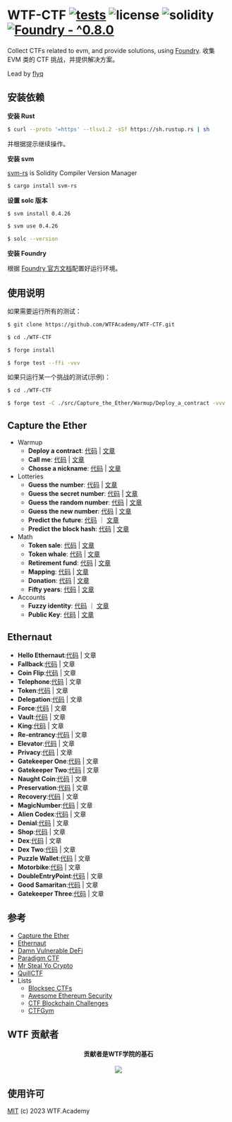 # WTF-CTF [![tests](https://github.com/WTFAcademy/WTF-CTF/actions/workflows/ci.yml/badge.svg?label=tests)](https://github.com/WTFAcademy/WTF-CTF/actions/workflows/ci.yml) ![license](https://img.shields.io/github/license/WTFAcademy/WTF-CTF?label=license) ![solidity](https://img.shields.io/badge/solidity-^0.8.19-green) [![Foundry - ^0.8.0](https://img.shields.io/static/v1?label=Foundry&message=^0.8.0&color=black&logo=ethereum&logoColor=white)](https://book.getfoundry.sh/)


Collect CTFs related to evm, and provide solutions, using [Foundry](https://book.getfoundry.sh/). 收集 EVM 类的 CTF 挑战，并提供解决方案。

Lead by [flyq](https://github.com/flyq)

## 安装依赖


**安装 Rust**

```sh
$ curl --proto '=https' --tlsv1.2 -sSf https://sh.rustup.rs | sh
```
并根据提示继续操作。

**安装 svm**

[svm-rs](https://github.com/roynalnaruto/svm-rs) is Solidity Compiler Version Manager

```sh
$ cargo install svm-rs
```

**设置 solc 版本**
```sh
$ svm install 0.4.26

$ svm use 0.4.26

$ solc --version
```

**安装 Foundry**

根据 [Foundry 官方文档](https://getfoundry.sh/)配置好运行环境。

## 使用说明

如果需要运行所有的测试：
```sh
$ git clone https://github.com/WTFAcademy/WTF-CTF.git

$ cd ./WTF-CTF

$ forge install

$ forge test --ffi -vvv 
```

如果只运行某一个挑战的测试(示例)：
```sh
$ cd ./WTF-CTF

$ forge test -C ./src/Capture_the_Ether/Warmup/Deploy_a_contract -vvv
```

## Capture the Ether

- Warmup
  - **Deploy a contract**: [代码](./src/Capture_the_Ether/Warmup/Deploy_a_contract/DeployChallenge.s.sol) | [文章](./src/Capture_the_Ether/Warmup/Deploy_a_contract/README.md)
  - **Call me**: [代码](./src/Capture_the_Ether/Warmup/Call_me/CallMeChallenge.t.sol) | [文章](./src/Capture_the_Ether/Warmup/Call_me/README.md)
  - **Chosse a nickname**: [代码](./src/Capture_the_Ether/Warmup/Choose_a_nickname/NicknameChallenge.t.sol) | [文章](./src/Capture_the_Ether/Warmup/Choose_a_nickname/README.md)
- Lotteries
  - **Guess the number**: [代码](./src/Capture_the_Ether/Lotteries/Guess_the_number/GuessTheNumberChallenge.t.sol) | [文章](./src/Capture_the_Ether/Lotteries/Guess_the_number/README.md)
  - **Guess the secret number**: [代码](./src/Capture_the_Ether/Lotteries/Guess_the_secret_number/GuessTheSecretNumberChallenge.t.sol) | [文章](./src/Capture_the_Ether/Lotteries/Guess_the_secret_number/README.md)
  - **Guess the random number**: [代码](./src/Capture_the_Ether/Lotteries/Guess_the_random_number/GuessTheRandomNumberChallenge.t.sol) | [文章](./src/Capture_the_Ether/Lotteries/Guess_the_random_number/README.md)
  - **Guess the new number**: [代码](./src/Capture_the_Ether/Lotteries/Guess_the_new_number/Attacker.sol) | [文章](./src/Capture_the_Ether/Lotteries/Guess_the_new_number/README.md)
  - **Predict the future**: [代码](./src/Capture_the_Ether/Lotteries/Predict_the_future/Attacker.sol) ｜ [文章](./src/Capture_the_Ether/Lotteries/Predict_the_future/README.md)
  - **Predict the block hash**: [代码](./src/Capture_the_Ether/Lotteries/Predict_the_block_hash/PredictTheBlockHashChallenge.t.sol) | [文章](./src/Capture_the_Ether/Lotteries/Predict_the_block_hash/README.md)
- Math
  - **Token sale**: [代码](./src/Capture_the_Ether/Math/Token_sale/TokenSaleChallenge.t.sol) | [文章](./src/Capture_the_Ether/Math/Token_sale/README.md)
  - **Token whale**: [代码](./src/Capture_the_Ether/Math/Token_whale/TokenWhaleChallenge.t.sol) | [文章](./src/Capture_the_Ether/Math/Token_whale/README.md)
  - **Retirement fund**: [代码](./src/Capture_the_Ether/Math/Retirement_fund/RetirementFundChallenge.t.sol) | [文章](./src/Capture_the_Ether/Math/Retirement_fund/README.md)
  - **Mapping**: [代码](./src/Capture_the_Ether/Math/Mapping/MappingChallenge.t.sol) | [文章](./src/Capture_the_Ether/Math/Mapping/README.md)
  - **Donation**: [代码](./src/Capture_the_Ether/Math/Donation/DonationChallenge.t.sol) | [文章](./src/Capture_the_Ether/Math/Donation/README.md)
  - **Fifty years**: [代码](./src/Capture_the_Ether/Math/Fifty_years/FiftyYearsChallenge.t.sol) | [文章](./src/Capture_the_Ether/Math/Fifty_years/README.md)
- Accounts
  - **Fuzzy identity**: [代码](./src/Capture_the_Ether/Accounts/Fuzzy_identity/FuzzyIdentityChallenge.t.sol) ｜ [文章](./src/Capture_the_Ether/Accounts/Fuzzy_identity/README.md)
  - **Public Key**: [代码](./src/Capture_the_Ether/Accounts/Public_Key/PublicKeyChallenge.t.sol) | [文章](./src/Capture_the_Ether/Accounts/Public_Key/README.md)

## Ethernaut

- **Hello Ethernaut**:[代码](./src/Ethernaut/Hello%20Ethernaut/Instance.t.sol) | 文章
- **Fallback**:[代码](./src/Ethernaut/Fallback/Fallback.t.sol) | 文章
- **Coin Flip**:[代码](./src/Ethernaut/Coin%20Flip/CoinFlip.t.sol) | 文章
- **Telephone**:[代码](./src/Ethernaut/Telephone/Telephone.t.sol) | 文章
- **Token**:[代码](./src/Ethernaut/Token/Token.t.sol) | 文章
- **Delegation**:[代码](./src/Ethernaut/Delegation/Delegation.t.sol) | 文章
- **Force**:[代码](./src/Ethernaut/Force/Force.t.sol) | 文章
- **Vault**:[代码](./src/Ethernaut/Vault/Vault.t.sol) | 文章
- **King**:[代码](./src/Ethernaut/King/King.t.sol) | 文章
- **Re-entrancy**:[代码](./src/Ethernaut/Re-entrancy/Reentrance.t.sol) | 文章
- **Elevator**:[代码](./src/Ethernaut/Elevator/Elevator.t.sol) | 文章
- **Privacy**:[代码](./src/Ethernaut/Privacy/Privacy.t.sol) | 文章
- **Gatekeeper One**:[代码](./src/Ethernaut/Gatekeeper%20One/GatekeeperOne.t.sol) | 文章
- **Gatekeeper Two**:[代码](./src/Ethernaut/Gatekeeper%20Two/GatekeeperTwo.t.sol) | 文章
- **Naught Coin**:[代码](./src/Ethernaut/Naught%20Coin/NaughtCoin.t.sol) | 文章
- **Preservation**:[代码](./src/Ethernaut/Preservation/Preservation.t.sol) | 文章
- **Recovery**:[代码](./src/Ethernaut/Recovery/Recovery.t.sol) | 文章
- **MagicNumber**:[代码](./src/Ethernaut/MagicNumber/MagicNum.t.sol) | 文章
- **Alien Codex**:[代码](./src/Ethernaut/Alien%20Codex/AlienCodex.t.sol) | 文章
- **Denial**:[代码](./src/Ethernaut/Denial/Denial.t.sol) | 文章
- **Shop**:[代码](./src/Ethernaut/Shop/Shop.t.sol) | 文章
- **Dex**:[代码](./src/Ethernaut/Dex/Dex.t.sol) | 文章
- **Dex Two**:[代码](./src/Ethernaut/Dex%20Two/DexTwo.t.sol) | 文章
- **Puzzle Wallet**:[代码](./src/Ethernaut/Puzzle%20Wallet/PuzzleWallet.t.sol) | 文章
- **Motorbike**:[代码](./src/Ethernaut/Motorbike/Motorbike.t.sol) | 文章
- **DoubleEntryPoint**:[代码](./src/Ethernaut/DoubleEntryPoint/DoubleEntryPoint.t.sol) | 文章
- **Good Samaritan**:[代码](./src/Ethernaut/Good%20Samaritan/GoodSamaritan.t.sol) | 文章
- **Gatekeeper Three**:[代码](./src/Ethernaut/Gatekeeper%20Three/GatekeeperThree.t.sol) | 文章

## 参考

* [Capture the Ether](https://capturetheether.com/)
* [Ethernaut](https://ethernaut.openzeppelin.com/)
* [Damn Vulnerable DeFi](https://www.damnvulnerabledefi.xyz/)
* [Paradigm CTF](https://ctf.paradigm.xyz/)
* [Mr Steal Yo Crypto](https://mrstealyocrypto.xyz/)
* [QuillCTF](https://quillctf.super.site/)
* Lists
  * [Blocksec CTFs](https://github.com/blockthreat/blocksec-ctfs)
  * [Awesome Ethereum Security](https://github.com/crytic/awesome-ethereum-security)
  * [CTF Blockchain Challenges](https://github.com/minaminao/ctf-blockchain)
  * [CTFGym](https://github.com/PumpkingWok/CTFGym)



## WTF 贡献者
<div align="center">
  <h4 align="center">
    贡献者是WTF学院的基石
  </h4>
  <a href="https://github.com/WTFAcademy/WTF-CTF/graphs/contributors">
    <img src="https://contrib.rocks/image?repo=WTFAcademy/WTF-CTF" />
  </a>
</div>

## 使用许可
[MIT](LICENSE) (c) 2023 WTF.Academy
